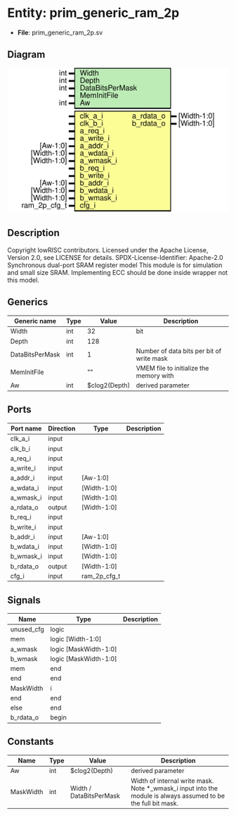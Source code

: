 # Entity: prim_generic_ram_2p

- **File**: prim_generic_ram_2p.sv
## Diagram

![Diagram](prim_generic_ram_2p.svg "Diagram")
## Description

Copyright lowRISC contributors.
 Licensed under the Apache License, Version 2.0, see LICENSE for details.
 SPDX-License-Identifier: Apache-2.0
 Synchronous dual-port SRAM register model
   This module is for simulation and small size SRAM.
   Implementing ECC should be done inside wrapper not this model.
 
## Generics

| Generic name    | Type | Value         | Description                               |
| --------------- | ---- | ------------- | ----------------------------------------- |
| Width           | int  | 32            | bit                                       |
| Depth           | int  | 128           |                                           |
| DataBitsPerMask | int  | 1             | Number of data bits per bit of write mask |
| MemInitFile     |      | ""            | VMEM file to initialize the memory with   |
| Aw              | int  | $clog2(Depth) | derived parameter                         |
## Ports

| Port name | Direction | Type         | Description |
| --------- | --------- | ------------ | ----------- |
| clk_a_i   | input     |              |             |
| clk_b_i   | input     |              |             |
| a_req_i   | input     |              |             |
| a_write_i | input     |              |             |
| a_addr_i  | input     | [Aw-1:0]     |             |
| a_wdata_i | input     | [Width-1:0]  |             |
| a_wmask_i | input     | [Width-1:0]  |             |
| a_rdata_o | output    | [Width-1:0]  |             |
| b_req_i   | input     |              |             |
| b_write_i | input     |              |             |
| b_addr_i  | input     | [Aw-1:0]     |             |
| b_wdata_i | input     | [Width-1:0]  |             |
| b_wmask_i | input     | [Width-1:0]  |             |
| b_rdata_o | output    | [Width-1:0]  |             |
| cfg_i     | input     | ram_2p_cfg_t |             |
## Signals

| Name       | Type                  | Description |
| ---------- | --------------------- | ----------- |
| unused_cfg | logic                 |             |
| mem        | logic [Width-1:0]     |             |
| a_wmask    | logic [MaskWidth-1:0] |             |
| b_wmask    | logic [MaskWidth-1:0] |             |
| mem        | end                   |             |
| end        | end                   |             |
| MaskWidth  | i                     |             |
| end        | end                   |             |
| else       | end                   |             |
| b_rdata_o  | begin                 |             |
## Constants

| Name      | Type | Value                   | Description                                                                                                    |
| --------- | ---- | ----------------------- | -------------------------------------------------------------------------------------------------------------- |
| Aw        | int  | $clog2(Depth)           | derived parameter                                                                                              |
| MaskWidth | int  | Width / DataBitsPerMask | Width of internal write mask. Note *_wmask_i input into the module is always assumed to be the full bit mask.  |
